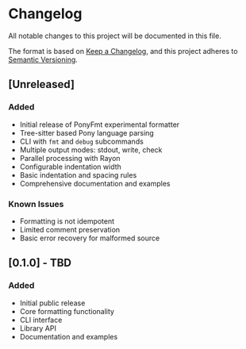 # Changelog

All notable changes to this project will be documented in this file.

The format is based on [Keep a Changelog](https://keepachangelog.com/en/1.0.0/),
and this project adheres to [Semantic Versioning](https://semver.org/spec/v2.0.0.html).

## [Unreleased]

### Added
- Initial release of PonyFmt experimental formatter
- Tree-sitter based Pony language parsing
- CLI with `fmt` and `debug` subcommands
- Multiple output modes: stdout, write, check
- Parallel processing with Rayon
- Configurable indentation width
- Basic indentation and spacing rules
- Comprehensive documentation and examples

### Known Issues
- Formatting is not idempotent
- Limited comment preservation
- Basic error recovery for malformed source

## [0.1.0] - TBD

### Added
- Initial public release
- Core formatting functionality
- CLI interface
- Library API
- Documentation and examples
